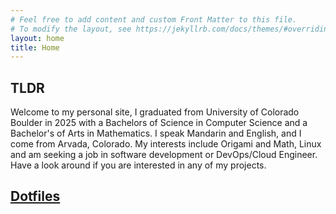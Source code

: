 ```yaml
---
# Feel free to add content and custom Front Matter to this file.
# To modify the layout, see https://jekyllrb.com/docs/themes/#overriding-theme-defaults
layout: home
title: Home
---
```


## TLDR
Welcome to my personal site,
I graduated from University of Colorado Boulder in 2025 with a Bachelors of Science in Computer Science and a Bachelor's of Arts in Mathematics.
I speak Mandarin and English, and I come from Arvada, Colorado.
My interests include Origami and Math, Linux and am seeking a job in software development or DevOps/Cloud Engineer.
Have a look around if you are interested in any of my projects.

## [Dotfiles](https://codeberg.org/simflection/dotfiles)
